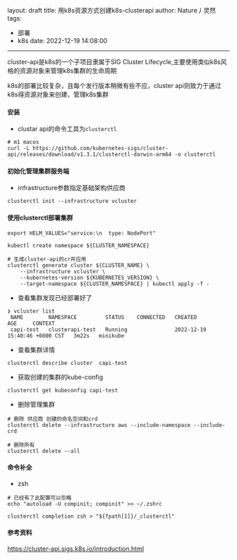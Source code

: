 layout: draft
title: 用k8s资源方式创建k8s-clusterapi
author: Nature丿灵然
tags:
  - 部署
  - k8s
date: 2022-12-19 14:08:00
---
cluster-api是k8s的一个子项目隶属于SIG Cluster Lifecycle,主要使用类似k8s风格的资源对象来管理k8s集群的生命周期

<!--more-->

k8s的部署比较复杂，且每个发行版本稍微有些不应，cluster api则致力于通过k8s得资源对象来创建，管理k8s集群

#### 安装

- clustar api的命令工具为`clusterctl`

```shell
# m1 macos
curl -L https://github.com/kubernetes-sigs/cluster-api/releases/download/v1.3.1/clusterctl-darwin-arm64 -o clusterctl
```

#### 初始化管理集群服务端

- infrastructure参数指定基础架构供应商

```shell
clusterctl init --infrastructure vcluster
```

#### 使用clusterctl部署集群

```shell
export HELM_VALUES="service:\n  type: NodePort"

kubectl create namespace ${CLUSTER_NAMESPACE}

# 生成cluster-api的cr并应用
clusterctl generate cluster ${CLUSTER_NAME} \
    --infrastructure vcluster \
    --kubernetes-version ${KUBERNETES_VERSION} \
    --target-namespace ${CLUSTER_NAMESPACE} | kubectl apply -f -
```

- 查看集群发现已经部署好了

```shell
❯ vcluster list        
 NAME        NAMESPACE         STATUS    CONNECTED   CREATED                         AGE     CONTEXT   
 capi-test   clusterapi-test   Running               2022-12-19 15:40:46 +0800 CST   3m22s   minikube  
```

- 查看集群详情

```shell
clusterctl describe cluster  capi-test
```

- 获取创建的集群的kube-config

```shell
clusterctl get kubeconfig capi-test
```

- 删除管理集群

```shell
# 删除 供应商 创建的命名空间和crd
clusterctl delete --infrastructure aws --include-namespace --include-crd

# 删除所有
clusterctl delete --all
```

#### 命令补全

- zsh

```shell
# 已经有了此配置可以忽略
echo "autoload -U compinit; compinit" >> ~/.zshrc

clusterctl completion zsh > "${fpath[1]}/_clusterctl"
```

#### 参考资料

<https://cluster-api.sigs.k8s.io/introduction.html>
